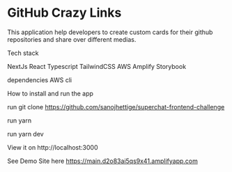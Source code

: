 # GitHub Crazy Links


This application help developers to create custom cards for their github repositories and share over different medias.

Tech stack

NextJs
React Typescript
TailwindCSS
AWS Amplify
Storybook

dependencies
AWS cli

How to install and run the app

run git clone https://github.com/sanojhettige/superchat-frontend-challenge

run yarn

run yarn dev

View it on http://localhost:3000

See Demo Site here
https://main.d2o83ai5qs9x41.amplifyapp.com

